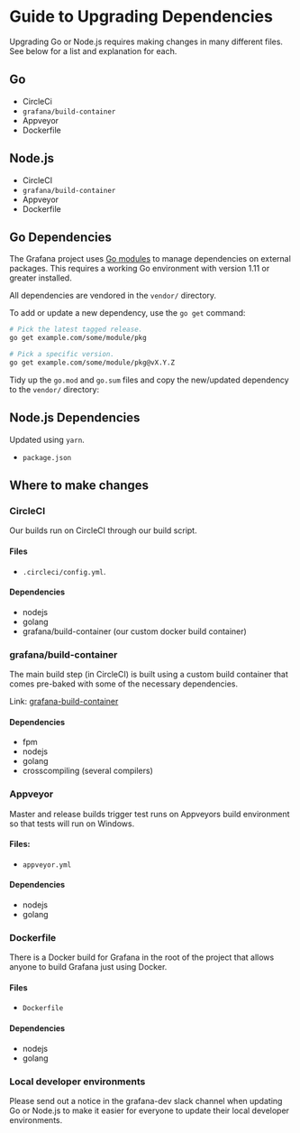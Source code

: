 # Guide to Upgrading Dependencies

Upgrading Go or Node.js requires making changes in many different files. See below for a list and explanation for each.

## Go

- CircleCi
- `grafana/build-container`
- Appveyor
- Dockerfile

## Node.js

- CircleCI
- `grafana/build-container`
- Appveyor
- Dockerfile

## Go Dependencies

The Grafana project uses [Go modules](https://golang.org/cmd/go/#hdr-Modules__module_versions__and_more) to manage dependencies on external packages. This requires a working Go environment with version 1.11 or greater installed.

All dependencies are vendored in the `vendor/` directory.

To add or update a new dependency, use the `go get` command:

```bash
# Pick the latest tagged release.
go get example.com/some/module/pkg

# Pick a specific version.
go get example.com/some/module/pkg@vX.Y.Z
```

Tidy up the `go.mod` and `go.sum` files and copy the new/updated dependency to the `vendor/` directory:

## Node.js Dependencies

Updated using `yarn`.

- `package.json`

## Where to make changes

### CircleCI

Our builds run on CircleCI through our build script.

#### Files

- `.circleci/config.yml`.

#### Dependencies

- nodejs
- golang
- grafana/build-container (our custom docker build container)

### grafana/build-container

The main build step (in CircleCI) is built using a custom build container that comes pre-baked with some of the necessary dependencies.

Link: [grafana-build-container](https://github.com/grafana/grafana-build-container)

#### Dependencies

- fpm
- nodejs
- golang
- crosscompiling (several compilers)

### Appveyor

Master and release builds trigger test runs on Appveyors build environment so that tests will run on Windows.

#### Files:

- `appveyor.yml`

#### Dependencies

- nodejs
- golang

### Dockerfile

There is a Docker build for Grafana in the root of the project that allows anyone to build Grafana just using Docker.

#### Files

- `Dockerfile`

#### Dependencies

- nodejs
- golang

### Local developer environments

Please send out a notice in the grafana-dev slack channel when updating Go or Node.js to make it easier for everyone to update their local developer environments.
